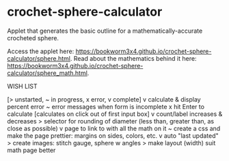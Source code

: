 # crochet-sphere-calculator
Applet that generates the basic outline for a mathematically-accurate crocheted sphere.

Access the applet here: https://bookworm3x4.github.io/crochet-sphere-calculator/sphere.html. Read about the mathematics behind it here: https://bookworm3x4.github.io/crochet-sphere-calculator/sphere_math.html.

WISH LIST
<p>[> unstarted, ~ in progress, x error, v complete]
v calculate & display percent error
~ error messages when form is incomplete
x hit Enter to calculate [calculates on click out of first input box]
v count/label increases & decreases
> selector for rounding of diameter (less than, greater than, as close as possible)
v page to link to with all the math on it
~ create a css and make the page prettier: margins on sides, colors, etc.
v auto "last updated"
> create images: stitch gauge, sphere w angles
> make layout (width) suit math page better</p>
